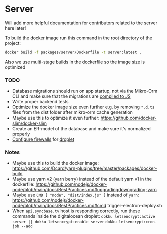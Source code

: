 # Server

Will add more helpful documentation for contributors related to the server here later!

To build the docker image run this command in the root directory of the project:

```bash
docker build -f packages/server/Dockerfile -t server:latest .
```

Also we use multi-stage builds in the dockerfile so the image size is optimized

### TODO

- Database migrations should run on app startup, not via the Mikro-Orm CLI and make sure that the migrations are [compiled to JS](https://mikro-orm.io/docs/migrations/#running-migrations-in-production)
- Write proper backend tests
- Optimize the docker image size even further e.g. by removing `*.d.ts` files from the dist folder after mikro-orm cache generation
- Maybe use this to optimize it even further: https://github.com/docker-slim/docker-slim
- Create an ER-model of the database and make sure it's normalized properly
- [Configure firewalls](https://github.com/digitalocean/droplet-1-clicks/blob/master/dokku-20-04/template.json#L73-L74) for [droplet](https://github.com/digitalocean/droplet-1-clicks/blob/master/dokku-20-04/files/etc/update-motd.d/99-one-click#L10-L12)

### Notes

- Maybe use this to build the docker image: https://github.com/Dcard/yarn-plugins/tree/master/packages/docker-build
- Maybe use yarn v2 (yarn berry) instead of the default yarn v1 in the dockerfile: https://github.com/nodejs/docker-node/blob/main/docs/BestPractices.md#upgradingdowngrading-yarn
- Maybe use `CMD [ "node", "dist/index.js" ]` instead of `yarn`: https://github.com/nodejs/docker-node/blob/main/docs/BestPractices.md#cmd
  trigger-electron-deploy.sh
- When `api.syncbase.tv` host is responding correctly, run these commands inside the digitalocean droplet:
  `dokku letsencrypt:active server || dokku letsencrypt:enable server`
  `dokku letsencrypt:cron-job --add`

